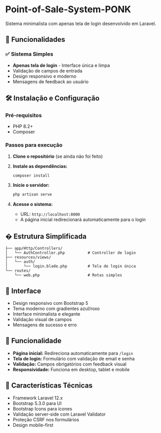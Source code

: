 # Point-of-Sale-System-PONK

Sistema minimalista com apenas tela de login desenvolvido em Laravel.

## 🚀 Funcionalidades

### ✅ Sistema Simples
- **Apenas tela de login** - Interface única e limpa
- Validação de campos de entrada
- Design responsivo e moderno
- Mensagens de feedback ao usuário

## 🛠️ Instalação e Configuração

### Pré-requisitos
- PHP 8.2+
- Composer

### Passos para execução

1. **Clone o repositório** (se ainda não foi feito)
2. **Instale as dependências:**
   ```bash
   composer install
   ```

3. **Inicie o servidor:**
   ```bash
   php artisan serve
   ```

4. **Acesse o sistema:**
   - URL: `http://localhost:8000`
   - A página inicial redirecionará automaticamente para o login

## � Estrutura Simplificada

```
├── app/Http/Controllers/
│   └── AuthController.php          # Controller de login
├── resources/views/
│   └── auth/
│       └── login.blade.php         # Tela de login única
└── routes/
    └── web.php                     # Rotas simples
```

## 🎨 Interface

- Design responsivo com Bootstrap 5
- Tema moderno com gradientes azul/roxo
- Interface minimalista e elegante
- Validação visual de campos
- Mensagens de sucesso e erro

## 🔧 Funcionalidade

- **Página inicial:** Redireciona automaticamente para `/login`
- **Tela de login:** Formulário com validação de email e senha
- **Validação:** Campos obrigatórios com feedback visual
- **Responsividade:** Funciona em desktop, tablet e mobile

## 📝 Características Técnicas

- Framework Laravel 12.x
- Bootstrap 5.3.0 para UI
- Bootstrap Icons para ícones
- Validação server-side com Laravel Validator
- Proteção CSRF nos formulários
- Design mobile-first
